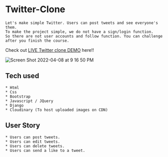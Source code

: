 # Twitter-Clone

```
Let's make simple Twitter. Users can post tweets and see everyone's them.
To make the project simple, we do not have a sign/login function.
So there are not user accounts and follow function. You can challenge after you finish the course.
```
Check out [LIVE Twitter clone DEMO](https://twitterclone-danny.herokuapp.com/) here!!


![Screen Shot 2022-04-08 at 9 16 50 PM](https://user-images.githubusercontent.com/96897168/162550880-a64ac801-9b6c-492d-9966-abda0b94c735.png)




## Tech used
```
* Html
* Css
* Bootstrap
* Javascript / JQuery
* Django
* Cloudinary (To host uploaded images on CDN)
```
## User Story
```
* Users can post tweets.
* Users can edit tweets.
* Users can delete tweets.
* Users can send a like to a tweet.
```
